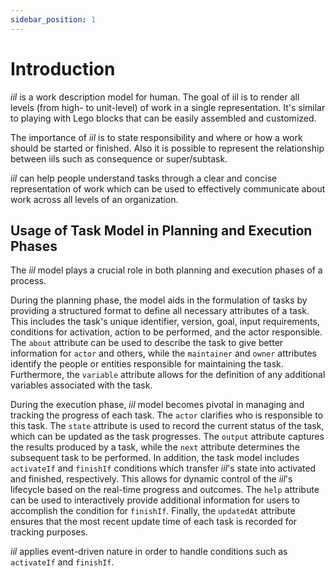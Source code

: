 ```yaml
---
sidebar_position: 1
---
```


# Introduction

*iil* is a work description model for human. 
The goal of iil is to render all levels (from high- to unit-level) of work in a single representation.
It's similar to playing with Lego blocks that can be easily assembled and customized.

The importance of *iil* is to state responsibility and where or how a work should be started or finished. Also it is possible to represent the relationship between iils such as consequence or super/subtask. 

*iil* can help people understand tasks through a clear and concise representation of work which can be used to effectively communicate about work across all levels of an organization.

## Usage of Task Model in Planning and Execution Phases

The *iil* model plays a crucial role in both planning and execution phases of a process.

During the planning phase, the model aids in the formulation of tasks by providing a structured format to define all necessary attributes of a task. This includes the task's unique identifier, version, goal, input requirements, conditions for activation, action to be performed, and the actor responsible. The `about` attribute can be used to describe the task to give better information for `actor` and others, while the `maintainer` and `owner` attributes identify the people or entities responsible for maintaining the task. Furthermore, the `variable` attribute allows for the definition of any additional variables associated with the task.

During the execution phase, *iil* model becomes pivotal in managing and tracking the progress of each task. The `actor` clarifies who is responsible to this task. The `state` attribute is used to record the current status of the task, which can be updated as the task progresses. The `output` attribute captures the results produced by a task, while the `next` attribute determines the subsequent task to be performed. In addition, the task model includes `activateIf` and `finishIf` conditions which transfer *iil*'s state into activated and finished, respectively. This allows for dynamic control of the *iil*'s lifecycle based on the real-time progress and outcomes. The `help` attribute can be used to interactively provide additional information for users to accomplish the condition for `finishIf`. Finally, the `updatedAt` attribute ensures that the most recent update time of each task is recorded for tracking purposes.

*iil* applies event-driven nature in order to handle conditions such as `activateIf` and `finishIf`.

